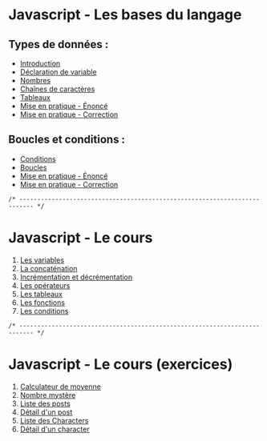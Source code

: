 # Javascript - Les bases du langage

## Types de données :

- [Introduction](javascript-notes/01-types-de-donnees/01-introduction.md)
- [Déclaration de variable](javascript-notes/01-types-de-donnees/02-declaration-de-variable.md)
- [Nombres](javascript-notes/01-types-de-donnees/03-nombres.md)
- [Chaînes de caractères](javascript-notes/01-types-de-donnees/04-chaines-de-caracteres.md)
- [Tableaux](javascript-notes/01-types-de-donnees/05-tableaux.md)
- [Mise en pratique - Énoncé](javascript-notes/01-types-de-donnees/06-mise-en-pratique-enonce.md)
- [Mise en pratique - Correction](javascript-notes/01-types-de-donnees/07-mise-en-pratique-correction.md)


## Boucles et conditions :

- [Conditions](javascript-notes/02-boucles-et-conditions/01-conditions.md)
- [Boucles](javascript-notes/02-boucles-et-conditions/02-boucles.md)
- [Mise en pratique - Énoncé](javascript-notes/02-boucles-et-conditions/03-mise-en-pratique-enonce.md)
- [Mise en pratique - Correction](javascript-notes/02-boucles-et-conditions/04-mise-en-pratique-correction.md)

```
/* -------------------------------------------------------------------------- */
```

# Javascript - Le cours

1. [Les variables](javascript-sieli/le-cours/js/01-les-variables.js)
1. [La concaténation](javascript-sieli/le-cours/js/01b-la-concatenation.js)
1. [Incrémentation et décrémentation](javascript-sieli/le-cours/js/01c-incrementation.js)
1. [Les opérateurs](javascript-sieli/le-cours/js/02-les-operateurs.js)
1. [Les tableaux](javascript-sieli/le-cours/js/03-les-tableaux.js)
1. [Les fonctions](javascript-sieli/le-cours/js/04-les-fonctions.js)
1. [Les conditions](javascript-sieli/le-cours/js/05-les-conditions.js)


```
/* -------------------------------------------------------------------------- */
```

# Javascript - Le cours (exercices)

1. [Calculateur de moyenne](javascript-sieli/tp/js/calculateur-moyenne.js)
1. [Nombre mystère](javascript-sieli/tp/js/nombre-mystere.js)
1. [Liste des posts](javascript-sieli/projet-posts/js/index.js)
1. [Détail d'un post](javascript-sieli/projet-posts/js/post.js)
1. [Liste des Characters](javascript-sieli/projet-character/js/index.js)
1. [Détail d'un character](javascript-sieli/projet-character/js/character.js)
